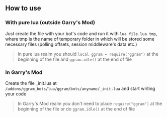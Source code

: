 ## How to use

### With pure lua (outside Garry's Mod)

Just create the file with your bot's code and run it with `lua file.lua tmp`, where tmp is the name of temporary folder in which will be stored some necessary files (polling offsets, session middleware's data etc.)

> In pure lua realm you should `local ggram = require("ggram")` at the beginning of the file and `ggram.idle()` at the end of file

### In Garry's Mod

Create the file \_init.lua at `/addons/ggram_bots/lua/ggram/bots/anyname/_init.lua` and start writing your code

> In Garry's Mod realm you don't need to place `require("ggram")` at the beginning of the file or do `ggram.idle()` at the end of file

